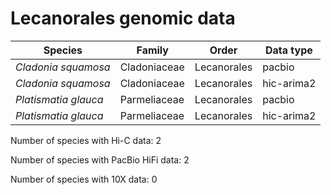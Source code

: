 # Lecanorales genomic data

| Species | Family | Order | Data type |
| -- | --- | --- | --- |
| *Cladonia squamosa* | Cladoniaceae | Lecanorales | pacbio |
| *Cladonia squamosa* | Cladoniaceae | Lecanorales | hic-arima2 |
| *Platismatia glauca* | Parmeliaceae | Lecanorales | pacbio |
| *Platismatia glauca* | Parmeliaceae | Lecanorales | hic-arima2 |

Number of species with Hi-C data: 2

Number of species with PacBio HiFi data: 2

Number of species with 10X data: 0

